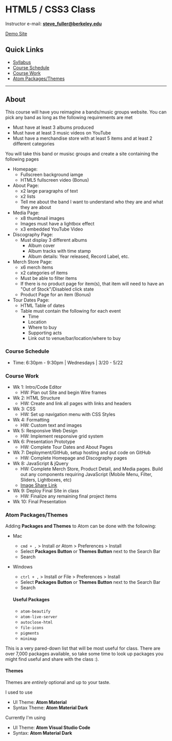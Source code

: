# HTML5 / CSS3 Class

Instructor e-mail: **steve_fuller@berkeley.edu**

[Demo Site](https://www.williamsfuller.com/projects/deftones-site/)

## Quick Links

- [Syllabus](https://github.com/wsfuller/html5-css3-class/blob/master/class-resources/HTML5%252FCSS3%20Syllabus.pdf)
- [Course Schedule](#course-schedule)
- [Course Work](#course-work)
- [Atom Packages/Themes](#atom-packagesthemes)

---

## About

This course will have you reimagine a bands/music groups website. You can pick any band as long as the following requirements are met

- Must have at least 3 albums produced
- Must have at least 3 music videos on YouTube
- Must have a merchandise store with at least 5 items and at least 2 different categories

You will take this band or musisc groups and create a site containing the following pages

- Homepage:
  - Fullscreen background iamge
  - HTML5 fullscreen video (Bonus)
- About Page:
  - x2 large paragraphs of text
  - x2 lists
  - Tell me about the band I want to understand who they are and what they are about
- Media Page:
  - x8 thumbnail images
  - Images must have a lightbox effect
  - x3 embedded YouTube Video
- Discography Page:
  - Must display 3 different albums
    - Album cover
    - Album tracks with time stamp
    - Album details: Year released, Record Label, etc.
- Merch Store Page:
  - x6 merch items
  - x2 categories of items
  - Must be able to filter items
  - If there is no product page for item(s), that item will need to have an "Out of Stock"/Disabled click state
  - Product Page for an item (Bonus)
- Tour Dates Page:
  - HTML Table of dates
  - Table must contain the following for each event
    - Time
    - Location
    - Where to buy
    - Supporting acts
    - Link out to venue/bar/location/where to buy

### Course Schedule

- Time: 6:30pm - 9:30pm | Wednesdays | 3/20 - 5/22

### Course Work

- Wk 1: Intro/Code Editor
  - HW: Plan out Site and begin Wire frames
- Wk 2: HTML Structure
  - HW: Create and link all pages with links and headers
- Wk 3: CSS
  - HW: Set up navigation menu with CSS Styles
- Wk 4: Formatting
  - HW: Custom text and images
- Wk 5: Responsive Web Design
  - HW: Implement responsive grid system
- Wk 6: Presentation Prototype
  - HW: Complete Tour Dates and About Pages
- Wk 7: Deployment/GitHub, setup hosting and put code on GitHub
  - HW: Complete Homepage and Discography pages
- Wk 8: JavaScript & jQuery
  - HW: Complete Merch Store, Product Detail, and Media pages. Build out any components requiring JavaScript (Mobile Menu, Filter, Sliders, Lightboxes, etc)
  - [Image Share Link](https://drive.google.com/drive/folders/1hUSS0cFo8olYPWZ1Ga0gIcTG8E-409F6?usp=sharing)
- Wk 9: Deploy Final Site in class
  - HW: Finalize any remaining final project items
- Wk 10: Final Presentation

### Atom Packages/Themes

Adding **Packages and Themes** to Atom can be done with the following:

- Mac
  - `cmd + ,` > Install _or_ Atom > Preferences > Install
  - Select **Packages Button** or **Themes Button** next to the Search Bar
  - Search
- Windows

  - `ctrl + ,` > Install _or_ File > Preferences > Install
  - Select **Packages Button** or **Themes Button** next to the Search Bar
  - Search

  #### Useful Packages

  - `atom-beautify`
  - `atom-live-server`
  - `autoclose-html`
  - `file-icons`
  - `pigments`
  - `minimap`

This is a very pared-down list that will be most useful for class. There are over 7,000 packages available, so take some time to look up packages you might find useful and share with the class :).

#### Themes

Themes are _entirely_ optional and up to your taste.

I used to use

- UI Theme: **Atom Material**
- Syntax Theme: **Atom Material Dark**

Currently I'm using

- UI Theme: **Atom Visual Studio Code**
- Syntax: **Atom Material Dark**
